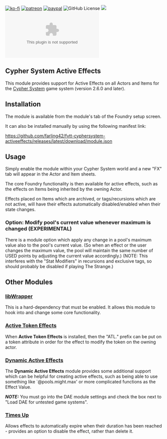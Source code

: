 [![ko-fi](https://img.shields.io/badge/Ko--Fi-farling-success)](https://ko-fi.com/farling)
[![patreon](https://img.shields.io/badge/Patreon-amusingtime-success)](https://patreon.com/amusingtime)
[![paypal](https://img.shields.io/badge/Paypal-farling-success)](https://paypal.me/farling)
![GitHub License](https://img.shields.io/github/license/farling42/fvtt-cyphersystem-activeeffects)
![](https://img.shields.io/badge/Foundry-v11-informational)
![Latest Release Download Count](https://img.shields.io/github/downloads/farling42/fvtt-cyphersystem-activeeffects/latest/module.zip)

## Cypher System Active Effects

This module provides support for Active Effects on all Actors and Items for the [Cypher System](https://foundryvtt.com/packages/cyphersystem) game system (version 2.6.0 and later).

## Installation

The module is available from the module's tab of the Foundry setup screen.

It can also be installed manually by using the following manifest link:

https://github.com/farling42/fvtt-cyphersystem-activeeffects/releases/latest/download/module.json

## Usage

Simply enable the module within your Cypher System world and a new "FX" tab will appear in the Actor and Item sheets.

The core Foundry functionality is then available for active effects, such as the effects on Items being inherited by the owning Actor.

Effects placed on Items which are archived, or tags/recursions which are not active, will have their effects automatically disabled/enabled when their state changes.

### Option: Modify pool's current value whenever maximum is changed (EXPERIMENTAL)

There is a module option which apply any change in a pool's maximum value also to the pool's current value. (So when an effect or the user changes the maximum value, the pool will maintain the same number of USED points by adjusting the current value accordingly.)
(NOTE: This interferes with the "Stat Modifiers" in recursions and exclusive tags, so should probably be disabled if playing The Strange.)

## Other Modules

### [libWrapper](https://foundryvtt.com/packages/lib-wrapper)

This is a hard-dependency that must be enabled. It allows this module to hook into and change some core functionality.

### [Active Token Effects](https://foundryvtt.com/packages/ATL)

When **Active Token Effects** is installed, then the "ATL." prefix can be put on a token attribute in order for the effect to modify the token on the owning actor.

### [Dynamic Active Effects](https://foundryvtt.com/packages/dae)

The **Dynamic Active Effects** module provides some additional support which can be helpful for creating active effects, such as being able to use something like `@pools.might.max' or more complicated functions as the Effect Value.

_**NOTE:**_ You must go into the DAE module settings and check the box next to "Load DAE for untested game systems".

### [Times Up](https://foundryvtt.com/packages/times-up)

Allows effects to automatically expire when their duration has been reached - provides an option to disable the effect, rather than delete it.
